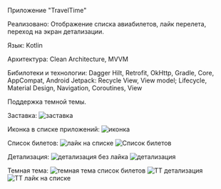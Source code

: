 Приложение "TravelTime"

Реализовано:
Отображение списка авиабилетов, лайк перелета, переход на экран детализации. 

Язык: 
Kotlin

Архитектура: 
Clean Architecture, MVVM 

Бибилотеки и технологии: 
Dagger Hilt, Retrofit, OkHttp, Gradle, Core, AppCompat, Android Jetpack: Recycle View, View model; 
Lifecycle, Material Design, Navigation, Coroutines, View

Поддержка темной темы. 

Заставка: 
![заставка](https://user-images.githubusercontent.com/88279403/177783871-9a0cd057-4f4b-4ae5-82a8-befa9954b421.png)

Иконка в списке приложений:
![иконка](https://user-images.githubusercontent.com/88279403/177783878-ed7bfc95-4a91-4da1-a162-b701c2c75001.png)

Список билетов:
![лайк на списке](https://user-images.githubusercontent.com/88279403/177783881-cbd67813-4cb8-4dc4-bc7a-d1b156e5c1f6.png)
![Список билетов](https://user-images.githubusercontent.com/88279403/177783885-8601ca3b-01aa-4867-9275-c0d2d66d4eb3.png)

Детализация: 
![детализация без лайка](https://user-images.githubusercontent.com/88279403/177783894-d33818de-9338-48c6-b60f-e44bc2babe49.png)
![детализация](https://user-images.githubusercontent.com/88279403/177783896-4ff6f4fb-6c93-4e4c-8d22-f166e87385a8.png)

Темная тема: 
![темная тема список билетов](https://user-images.githubusercontent.com/88279403/177783887-bde5f76a-3109-4cfb-8207-e2c3649182c6.png)
![ТТ детализация](https://user-images.githubusercontent.com/88279403/177783890-83fafceb-6a12-4ada-b04c-54f2e96b096b.png)
![ТТ лайк на списке](https://user-images.githubusercontent.com/88279403/177783892-9dce5123-d1c3-47f3-83b8-b657f173aecf.png)
